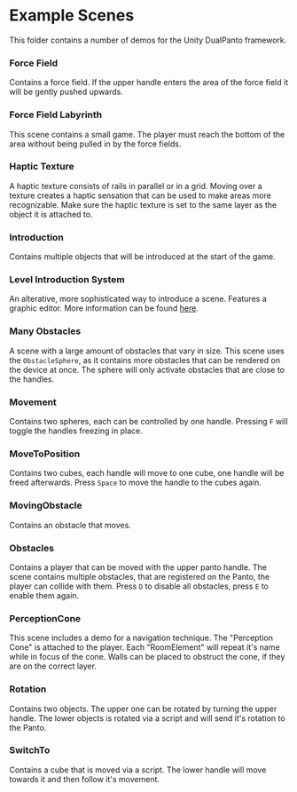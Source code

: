 # Example Scenes
This folder contains a number of demos for the Unity DualPanto framework.

### Force Field
Contains a force field. If the upper handle enters the area of the force field it will be gently pushed upwards.

### Force Field Labyrinth
This scene contains a small game. The player must reach the bottom of the area without being pulled in by the force fields.

### Haptic Texture
A haptic texture consists of rails in parallel or in a grid. Moving over a texture creates a haptic sensation that can be used to make areas more recognizable. Make sure the haptic texture is set to the same layer as the object it is attached to.

### Introduction
Contains multiple objects that will be introduced at the start of the game.

### Level Introduction System
An alterative, more sophisticated way to introduce a scene. Features a graphic editor. More information can be found [here](/LevelIntroducer/README.md).

### Many Obstacles
A scene with a large amount of obstacles that vary in size. This scene uses the `ObstacleSphere`, as it contains more obstacles that can be rendered on the device at once. The sphere will only activate obstacles that are close to the handles.

### Movement
Contains two spheres, each can be controlled by one handle. Pressing `F` will toggle the handles freezing in place.

### MoveToPosition
Contains two cubes, each handle will move to one cube, one handle will be freed afterwards. Press `Space` to move the handle to the cubes again.

### MovingObstacle
Contains an obstacle that moves.

### Obstacles
Contains a player that can be moved with the upper panto handle. The scene contains multiple obstacles, that are registered on the Panto, the player can collide with them. Press `D` to disable all obstacles, press `E` to enable them again.

### PerceptionCone
This scene includes a demo for a navigation technique. The "Perception Cone" is attached to the player. Each "RoomElement" will repeat it's name while in focus of the cone. Walls can be placed to obstruct the cone, if they are on the correct layer.

### Rotation
Contains two objects. The upper one can be rotated by turning the upper handle. The lower objects is rotated via a script and will send it's rotation to the Panto.

### SwitchTo
Contains a cube that is moved via a script. The lower handle will move towards it and then follow it's movement.